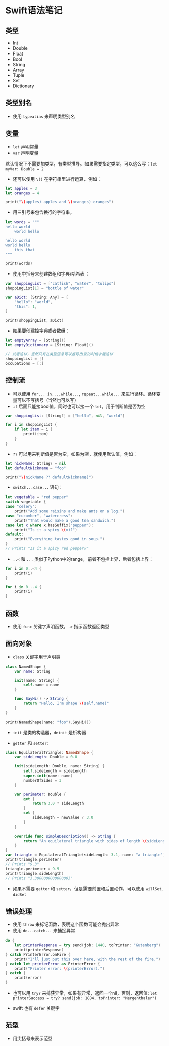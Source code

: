 # Swift语法笔记

## 类型

- Int
- Double
- Float
- Bool
- String
- Array
- Tuple
- Set
- Dictionary

## 类型别名

- 使用 `typealias` 来声明类型别名

## 变量

- `let` 声明常量
- `var` 声明变量

默认情况下不需要加类型，有类型推导。如果需要指定类型，可以这么写：`let myVar: Double = 2`

- 还可以使用 `\()` 在字符串里进行运算，例如：

```swift
let apples = 3
let oranges = 4

print("\(apples) apples and \(oranges) oranges")
```

- 用三引号来包含换行的字符串。

```swift
let words = """
hello world
    world hello

hello world
world hello
    this that
"""

print(words)
```

- 使用中括号来创建数组和字典/哈希表：

```swift
var shoppingList = ["catfish", "water", "tulips"]
shoppingList[1] = "bottle of water"

var aDict: [String: Any] = [
    "hello": "world",
    "this": 1,
]

print(shoppingList, aDict)
```

- 如果要创建控字典或者数组：

```swift
let emptyArray = [String]()
let emptyDictionary = [String: Float]()

// 或者这样，当然只有在类型信息可以推导出来的时候才能这样
shoppingList = []
occupations = [:]
```

## 控制流

- 可以使用 `for... in...`, `while...`, `repeat...while...` 来进行循环。循环变量可以不写括号（当然也可以写）
- `if` 后面只能接bool值，同时也可以接一个 `let`，用于判断值是否为空

```swift
var shoppingList: [String?] = ["hello", nil, "world"]

for i in shoppingList {
    if let item = i {
        print(item)
    }
}
```

- `??` 可以用来判断值是否为空，如果为空，就使用默认值，例如：

```swift
let nickName: String? = nil
let defaultNickname = "foo"

print("\(nickName ?? defaultNickname)")
```

- `switch...case...` 语句：

```swift
let vegetable = "red pepper"
switch vegetable {
case "celery":
    print("Add some raisins and make ants on a log.")
case "cucumber", "watercress":
    print("That would make a good tea sandwich.")
case let x where x.hasSuffix("pepper"):
    print("Is it a spicy \(x)?")
default:
    print("Everything tastes good in soup.")
}
// Prints "Is it a spicy red pepper?"
```

- `..<` 和 `...` 类似于Python中的range，前者不包括上界，后者包括上界：

```swift
for i in 0..<4 {
    print(i)
}

for i in 0...4 {
    print(i)
}
```

## 函数

- 使用 `func` 关键字声明函数，`->` 指示函数返回类型

## 面向对象

- `class` 关键字用于声明类

```swift
class NamedShape {
    var name: String

    init(name: String) {
        self.name = name
    }

    func SayHi() -> String {
        return "Hello, I'm shape \(self.name)"
    }
}

print(NamedShape(name: "foo").SayHi())
```

- `init` 是类的构造器，`deinit` 是析构器

- `getter` 和 `setter`:

```swift
class EquilateralTriangle: NamedShape {
    var sideLength: Double = 0.0

    init(sideLength: Double, name: String) {
        self.sideLength = sideLength
        super.init(name: name)
        numberOfSides = 3
    }

    var perimeter: Double {
        get {
            return 3.0 * sideLength
        }
        set {
            sideLength = newValue / 3.0
        }
    }

    override func simpleDescription() -> String {
        return "An equilateral triangle with sides of length \(sideLength)."
    }
}
var triangle = EquilateralTriangle(sideLength: 3.1, name: "a triangle")
print(triangle.perimeter)
// Prints "9.3"
triangle.perimeter = 9.9
print(triangle.sideLength)
// Prints "3.3000000000000003"
```

- 如果不需要 `getter` 和 `setter`，但是需要前置和后置动作，可以使用 `willSet`, `didSet`

## 错误处理

- 使用 `throw` 来标记函数，表明这个函数可能会抛出异常
- 使用 `do...catch...` 来捕捉异常

```swift
do {
    let printerResponse = try send(job: 1440, toPrinter: "Gutenberg")
    print(printerResponse)
} catch PrinterError.onFire {
    print("I'll just put this over here, with the rest of the fire.")
} catch let printerError as PrinterError {
    print("Printer error: \(printerError).")
} catch {
    print(error)
}
```

- 也可以用 `try?` 来捕获异常，如果有异常，返回一个nil，否则，返回值: `let printerSuccess = try? send(job: 1884, toPrinter: "Mergenthaler")`

- swift 也有 `defer` 关键字

## 范型

- 用尖括号来表示范型
